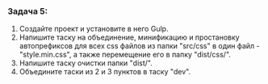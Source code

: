 ### Задача 5: 

1. Создайте проект и установите в него Gulp.
2. Напишите таску на объединение, минификацию и простановку автопрефиксов для всех css файлов из папки "src/css" в один файл - "style.min.css", а также перемещение его в папку "dist/css/".
3. Напишите таску очистки папки "dist/".
4. Объедините таски из 2 и 3 пунктов в таску "dev".
